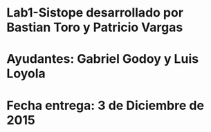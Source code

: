 # Lab1-Sistope desarrollado por Bastian Toro y  Patricio Vargas
# Ayudantes: Gabriel Godoy y Luis Loyola
# Fecha entrega: 3 de Diciembre de 2015


